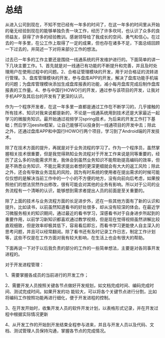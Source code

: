 # 总结

​	从进入公司到现在，不知不觉已经有一年多的时间了，在这一年多的时间里从开始的毫无经验到现在的能够单独负责一块工作，经历了许多坎坷，也认识了众多的良师益友，获得了许多的经验教训。感谢领导给了我成长的空间、勇气和信心。在过去的一年多里，在公工作上取得了一定的成果，但也存在诸多不足，下面总结回顾一下过去的，并简述一下对将来部分工作的想法。

​	过去已一年多的工作主要还是围绕一线通系统的开发维护进行的。下面简单的讲一下几块主要工作。1、首先就是对一线通已有功能的不断提升和完善，并且及时处理用户在使用过程中的问题。2、合格证管理模块的开发，用于对合格证的流转进行管理。3、盘库管理模块的开发，参与盘库APP的开发，解决了盘库功能手机端的问题；为盘库管理模块添加生成盘库报表的功能，减小每月盘库完成后制作盘库报表的工作量。4、参与中国行HOWO行的开发，通过参与该项目的开发，让我对手机APP及其后台的开发有了更深的认识。

​	作为一个程序开发者，在这一年多里一直都是通过工作在不断学习的，几乎接触的所有技术、知识对我来说都是新的，不论是一线通系统用到技术还是大家最近一起学习的微服务知识。最开始通过视频学习spring技术，为后来的开发工作打下基础；然后学习jeesite框架，让自己能够可以投身到一线通项目的开发中去；除此之外，还通过盘库APP和中国行HOWO行两个项目，学习到了Android端的开发技术。

​	除了在技术方面的提升，再就是对于业务流程的学习了。作为一个程序员，虽然掌握相关技术很重要，但是我觉得熟知业务流程对于开发工作来说是同等重要的，经历了这么多的功能需求开发，我体会到虽然业务知识不能帮助提高编码的效率，但是不熟悉业务知识、不能比需求提出者想的更深更细就会有大大的返工风险；除此之外，还会有导致业务混乱的风险，因为有时系统的使用者在提出需求的时候可能仅仅想的是解决当前工作中的一个小的不方便的地方，没有向前向后考虑，如果按照他们的想法贸然作出修改，很有可能会对其他的业务有影响。所以对于公司的业务流程有一个清晰的认识，能够想到需求者提出人员的前面是至关重要的。

​	除了上面的技术与业务流程方面的长足进步外，还在一些其他方面有了新的认识和提升。比如读书，以前虽然知道看书的好处很多，却从没有较深的体会。在最近学习微服务相关的知识期间，通过最近的看书学习，深感看书对于自身进步所起到的重要作用，以前学习新知识都喜欢通过教学视频，但是现在觉得视频虽然讲解比较直观细致，但是效率却极其低下，容易看后即忘，而看书学习更能使人自主深入的思考问题，并且可以经常翻阅。除了看书还有及时记录工作日志，制定工作计划等，这些不仅是在工作方面对我有较大影响，在生活上也会有很大的帮助。

​	下面再说一下对于以后我负责的部分的工作的一些简单想法，主要是对各同事开发进程的。

对于开发进程管理：

1、需要掌握各成员的当前进行的开发工作；

2、需要开发人员按照关键各节点做好开发规划，如文档完成时间、编码完成时间、测试完成时间。如果开发的功			能较大，可以将各个关键节点进行分割，比如将编码工作按照功能再进行细化，便于开发进程的控制。

3、在开发开始时，收集开发人员的软件开发计划，以表格形式记录，并在开发过程中根据实际情况更新

4、从开发工作的开始到开发结束全程参与进来，并且与开发人员以及代码、文档、测试管理人员保持沟通，掌握各节点的完成情况。

​	